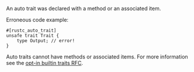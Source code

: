 An auto trait was declared with a method or an associated item.

Erroneous code example:

```compile_fail,E0380
#[rustc_auto_trait]
unsafe trait Trait {
    type Output; // error!
}
```

Auto traits cannot have methods or associated items. For more information see
the [opt-in builtin traits RFC][RFC 19].

[RFC 19]: https://github.com/rust-lang/rfcs/blob/master/text/0019-opt-in-builtin-traits.md

